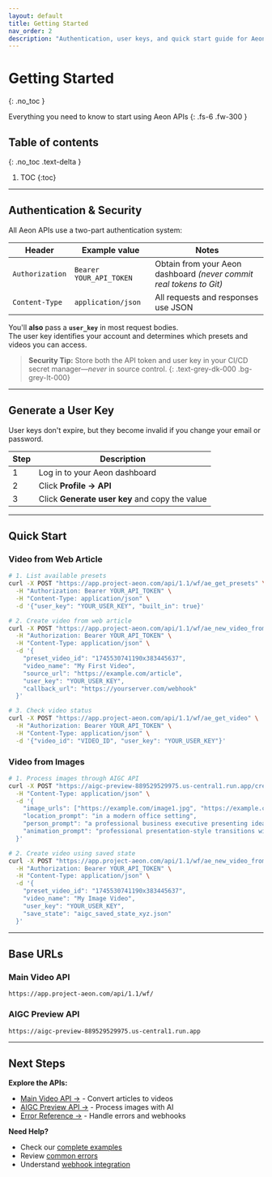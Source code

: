 ```yaml
---
layout: default
title: Getting Started
nav_order: 2
description: "Authentication, user keys, and quick start guide for Aeon APIs"
---
```


# Getting Started
{: .no_toc }

Everything you need to know to start using Aeon APIs
{: .fs-6 .fw-300 }

## Table of contents
{: .no_toc .text-delta }

1. TOC
{:toc}

---

## Authentication & Security

All Aeon APIs use a two-part authentication system:

| Header | Example value | Notes |
|--------|---------------|-------|
| `Authorization` | `Bearer YOUR_API_TOKEN` | Obtain from your Aeon dashboard *(never commit real tokens to Git)* |
| `Content-Type` | `application/json` | All requests and responses use JSON |

You'll **also** pass a **`user_key`** in most request bodies.  
The user key identifies your account and determines which presets and videos you can access.

> **Security Tip:** Store both the API token and user key in your CI/CD secret manager—*never* in source control.
{: .text-grey-dk-000 .bg-grey-lt-000}

---

## Generate a User Key

User keys don't expire, but they become invalid if you change your email or password.

| Step | Description |
|------|-------------|
| 1 | Log in to your Aeon dashboard |
| 2 | Click **Profile → API** |
| 3 | Click **Generate user key** and copy the value |

---

## Quick Start

### Video from Web Article

```bash
# 1. List available presets
curl -X POST "https://app.project-aeon.com/api/1.1/wf/ae_get_presets" \
  -H "Authorization: Bearer YOUR_API_TOKEN" \
  -H "Content-Type: application/json" \
  -d '{"user_key": "YOUR_USER_KEY", "built_in": true}'

# 2. Create video from web article
curl -X POST "https://app.project-aeon.com/api/1.1/wf/ae_new_video_from_preset" \
  -H "Authorization: Bearer YOUR_API_TOKEN" \
  -H "Content-Type: application/json" \
  -d '{
    "preset_video_id": "1745530741190x383445637",
    "video_name": "My First Video",
    "source_url": "https://example.com/article",
    "user_key": "YOUR_USER_KEY",
    "callback_url": "https://yourserver.com/webhook"
  }'

# 3. Check video status
curl -X POST "https://app.project-aeon.com/api/1.1/wf/ae_get_video" \
  -H "Authorization: Bearer YOUR_API_TOKEN" \
  -H "Content-Type: application/json" \
  -d '{"video_id": "VIDEO_ID", "user_key": "YOUR_USER_KEY"}'
```

### Video from Images

```bash
# 1. Process images through AIGC API
curl -X POST "https://aigc-preview-889529529975.us-central1.run.app/create-slideshow-urls" \
  -H "Content-Type: application/json" \
  -d '{
    "image_urls": ["https://example.com/image1.jpg", "https://example.com/image2.jpg"],
    "location_prompt": "in a modern office setting",
    "person_prompt": "a professional business executive presenting ideas",
    "animation_prompt": "professional presentation-style transitions with confident movements"
  }'

# 2. Create video using saved state
curl -X POST "https://app.project-aeon.com/api/1.1/wf/ae_new_video_from_preset" \
  -H "Authorization: Bearer YOUR_API_TOKEN" \
  -H "Content-Type: application/json" \
  -d '{
    "preset_video_id": "1745530741190x383445637",
    "video_name": "My Image Video",
    "user_key": "YOUR_USER_KEY",
    "save_state": "aigc_saved_state_xyz.json"
  }'
```

---

## Base URLs

### Main Video API
```
https://app.project-aeon.com/api/1.1/wf/
```

### AIGC Preview API
```
https://aigc-preview-889529529975.us-central1.run.app
```

---

## Next Steps

<div class="code-example" markdown="1">

**Explore the APIs:**
- [Main Video API →](/main-api/) - Convert articles to videos
- [AIGC Preview API →](/aigc-api/) - Process images with AI
- [Error Reference →](/errors/) - Handle errors and webhooks

**Need Help?**
- Check our [complete examples](/main-api/#examples)
- Review [common errors](/errors/)
- Understand [webhook integration](/errors/#webhooks)

</div> 